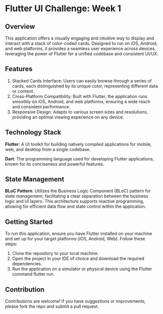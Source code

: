 
# Flutter UI Challenge: Week 1

## Overview

This application offers a visually engaging and intuitive way to display and interact with a stack of color-coded cards. Designed to run on iOS, Android, and web platforms, it provides a seamless user experience across devices, leveraging the power of Flutter for a unified codebase and consistent UI/UX.

## Features
1. Stacked Cards Interface: Users can easily browse through a series of cards, each distinguished by its unique color, representing different data or content.
1. Cross-Platform Compatibility: Built with Flutter, the application runs smoothly on iOS, Android, and web platforms, ensuring a wide reach and consistent performance.
1. Responsive Design: Adapts to various screen sizes and resolutions, providing an optimal viewing experience on any device.

## Technology Stack

**Flutter**: A UI toolkit for building natively compiled applications for mobile, web, and desktop from a single codebase.

**Dart**: The programming language used for developing Flutter applications, known for its conciseness and powerful features.

## State Management
**BLoC Pattern**: Utilizes the Business Logic Component (BLoC) pattern for state management, facilitating a clear separation between the business logic and UI layers. This architecture supports reactive programming, allowing for efficient data flow and state control within the application.

## Getting Started

To run this application, ensure you have Flutter installed on your machine and set up for your target platforms (iOS, Android, Web). Follow these steps:

1. Clone the repository to your local machine.
1. Open the project in your IDE of choice and download the required dependencies.
1. Run the application on a simulator or physical device using the Flutter command flutter run.

## Contribution
Contributions are welcome! If you have suggestions or improvements, please fork the repo and submit a pull request.